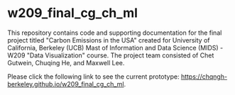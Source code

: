 # w209_final_cg_ch_ml

This repository contains code and supporting documentation for the final project titled "Carbon Emissions in the USA" created for University of California, Berkeley (UCB) Mast of Information and Data Science (MIDS) - W209 "Data Visualization" course. The project team consisted of Chet Gutwein, Chuqing He, and Maxwell Lee.

Please click the following link to see the current prototype: https://chqngh-berkeley.github.io/w209_final_cg_ch_ml.
